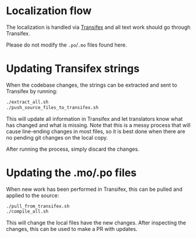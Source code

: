 # Localization flow

The localization is handled via [Transifex](https://transifex.com/duplicati) and all text work should go through Transifex.

Please do not modify the `.po`/`.mo` files found here.

# Updating Transifex strings

When the codebase changes, the strings can be extracted and sent to Transifex by running:

```bash
./extract_all.sh
./push_source_files_to_transifex.sh
```

This will update all information in Transifex and let translators know what has changed and what is missing.
Note that this is a messy process that will cause line-ending changes in most files, so it is best done when there are no pending git changes on the local copy.

After running the process, simply discard the changes.

# Updating the .mo/.po files

When new work has been performed in Transifex, this can be pulled and applied to the source:

```bash
./pull_from_transifex.sh
./compile_all.sh
```

This will change the local files have the new changes.
After inspecting the changes, this can be used to make a PR with updates.
